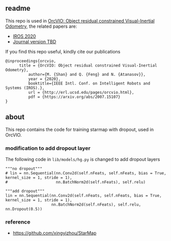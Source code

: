 ## readme

This repo is used in [OrcVIO: Object residual constrained Visual-Inertial Odometry](http://me-llamo-sean.cf/orcvio_githubpage/), the related papers are: 

- [IROS 2020](https://arxiv.org/abs/2007.15107)
- [Journal version TBD]()

If you find this repo useful, kindly cite our publications 

```
@inproceedings{orcvio,
	  title = {OrcVIO: Object residual constrained Visual-Inertial Odometry},
          author={M. {Shan} and Q. {Feng} and N. {Atanasov}},
          year = {2020},
          booktitle={IEEE Intl. Conf. on Intelligent Robots and Systems (IROS).},
          url = {http://erl.ucsd.edu/pages/orcvio.html},
          pdf = {https://arxiv.org/abs/2007.15107}
}
```

## about

This repo contains the code for training starmap with dropout, used in OrcVIO.

### modification to add dropout layer

The following code in `lib/models/hg.py` is changed to add dropout layers

```
"""no dropout"""
# lin = nn.Sequential(nn.Conv2d(self.nFeats, self.nFeats, bias = True, kernel_size = 1, stride = 1),
#                     nn.BatchNorm2d(self.nFeats), self.relu)

"""add dropout"""
lin = nn.Sequential(nn.Conv2d(self.nFeats, self.nFeats, bias = True, kernel_size = 1, stride = 1),
                    nn.BatchNorm2d(self.nFeats), self.relu, nn.Dropout(0.5))
```

### reference 

- https://github.com/xingyizhou/StarMap
